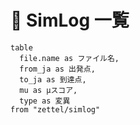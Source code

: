 # 🧠 SimLog 一覧

```dataview
table
  file.name as ファイル名,
  from_ja as 出発点,
  to_ja as 到達点,
  mu as μスコア,
  type as 変異
from "zettel/simlog"
```
